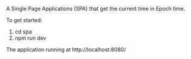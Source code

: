 A Single Page Applications (SPA) that get the current time in Epoch time.

To get started:
1) cd spa
2) npm run dev

The application running at http://localhost:8080/
